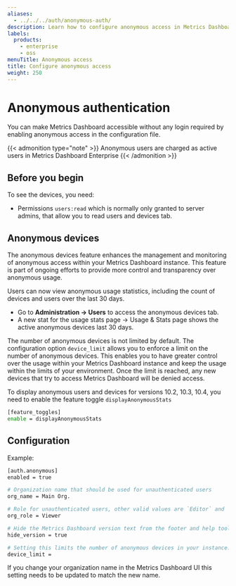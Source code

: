 ```yaml
---
aliases:
  - ../../../auth/anonymous-auth/
description: Learn how to configure anonymous access in Metrics Dashboard
labels:
  products:
    - enterprise
    - oss
menuTitle: Anonymous access
title: Configure anonymous access
weight: 250
---
```


# Anonymous authentication

You can make Metrics Dashboard accessible without any login required by enabling anonymous access in the configuration file.

{{< admonition type="note" >}}
Anonymous users are charged as active users in Metrics Dashboard Enterprise
{{< /admonition >}}

## Before you begin

To see the devices, you need:

- Permissions `users:read` which is normally only granted to server admins, that allow you to read users and devices tab.

## Anonymous devices

The anonymous devices feature enhances the management and monitoring of anonymous access within your Metrics Dashboard instance. This feature is part of ongoing efforts to provide more control and transparency over anonymous usage.

Users can now view anonymous usage statistics, including the count of devices and users over the last 30 days.

- Go to **Administration -> Users** to access the anonymous devices tab.
- A new stat for the usage stats page -> Usage & Stats page shows the active anonymous devices last 30 days.

The number of anonymous devices is not limited by default. The configuration option `device_limit` allows you to enforce a limit on the number of anonymous devices. This enables you to have greater control over the usage within your Metrics Dashboard instance and keep the usage within the limits of your environment. Once the limit is reached, any new devices that try to access Metrics Dashboard will be denied access.

To display anonymous users and devices for versions 10.2, 10.3, 10.4, you need to enable the feature toggle `displayAnonymousStats`

```bash
[feature_toggles]
enable = displayAnonymousStats
```

## Configuration

Example:

```bash
[auth.anonymous]
enabled = true

# Organization name that should be used for unauthenticated users
org_name = Main Org.

# Role for unauthenticated users, other valid values are `Editor` and `Admin`
org_role = Viewer

# Hide the Metrics Dashboard version text from the footer and help tooltip for unauthenticated users (default: false)
hide_version = true

# Setting this limits the number of anonymous devices in your instance. Any new anonymous devices added after the limit has been reached will be denied access.
device_limit =
```

If you change your organization name in the Metrics Dashboard UI this setting needs to be updated to match the new name.
